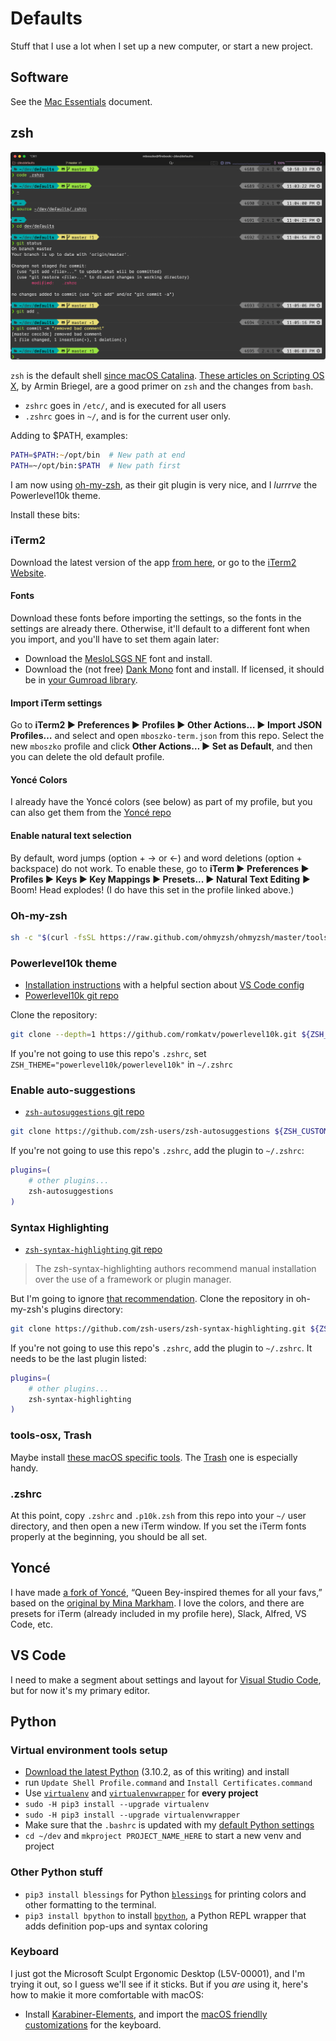# Defaults

Stuff that I use a lot when I set up a new computer, or start a new project.

## Software

See the [Mac Essentials](https://github.com/bobtiki/defaults/blob/master/mac_essentials.md) document.

## zsh

![customized zsh screenshot](media/zsh.png "customized zsh screenshot")

`zsh` is the default shell [since macOS Catalina](https://support.apple.com/en-us/HT208050). [These articles on Scripting OS X](https://scriptingosx.com/2019/06/moving-to-zsh/), by Armin Briegel, are a good primer on `zsh` and the changes from `bash`.

- `zshrc` goes in `/etc/`, and is executed for all users
- `.zshrc` goes in `~/`, and is for the current user only.

Adding to $PATH, examples:

```zsh
PATH=$PATH:~/opt/bin  # New path at end
PATH=~/opt/bin:$PATH  # New path first
```

I am now using [oh-my-zsh](https://ohmyz.sh/), as their git plugin is very nice, and I *lurrrve* the Powerlevel10k theme.

Install these bits:

### iTerm2

Download the latest version of the app [from here](https://iterm2.com/downloads/stable/latest), or go to the [iTerm2 Website](https://iterm2.com).

#### Fonts

Download these fonts before importing the settings, so the fonts in the settings are already there. Otherwise, it'll default to a different font when you import, and you'll have to set them again later:

- Download the [MesloLSGS NF](https://github.com/romkatv/powerlevel10k#fonts) font and install.
- Download the (not free) [Dank Mono](https://philpl.gumroad.com/l/dank-mono) font and install. If licensed, it should be in [your Gumroad library](https://app.gumroad.com/library).

#### Import iTerm settings

Go to **iTerm2 ▶︎ Preferences ▶︎ Profiles ▶︎ Other Actions… ▶︎ Import JSON Profiles…** and select and open  `mboszko-term.json` from this repo. Select the new `mboszko` profile and click **Other Actions… ▶︎ Set as Default**, and then you can delete the old default profile.

#### Yoncé Colors

I already have the Yoncé colors (see below) as part of my profile, but you can also get them from the [Yoncé repo](https://github.com/swizzlevixen/yonce)

#### Enable natural text selection

By default, word jumps (option + → or ←) and word deletions (option + backspace) do not work. To enable these, go to **iTerm ▶︎ Preferences ▶︎ Profiles ▶︎ Keys ▶︎ Key Mappings ▶︎ Presets... ▶︎ Natural Text Editing** ▶︎ Boom! Head explodes! (I do have this set in the profile linked above.)

### Oh-my-zsh

```sh
sh -c "$(curl -fsSL https://raw.github.com/ohmyzsh/ohmyzsh/master/tools/install.sh)"
```

### Powerlevel10k theme

- [Installation instructions](https://gist.github.com/kevin-smets/8568070) with a helpful section about [VS Code config](https://gist.github.com/kevin-smets/8568070#visual-studio-code-config)
- [Powerlevel10k git repo](https://github.com/romkatv/powerlevel10k)

Clone the repository:

```zsh
git clone --depth=1 https://github.com/romkatv/powerlevel10k.git ${ZSH_CUSTOM:-$HOME/.oh-my-zsh/custom}/themes/powerlevel10k
```

If you're not going to use this repo's `.zshrc`, set `ZSH_THEME="powerlevel10k/powerlevel10k"` in `~/.zshrc`

### Enable auto-suggestions

- [`zsh-autosuggestions` git repo](https://github.com/zsh-users/zsh-autosuggestions)

```zsh
git clone https://github.com/zsh-users/zsh-autosuggestions ${ZSH_CUSTOM:-~/.oh-my-zsh/custom}/plugins/zsh-autosuggestions
```

If you're not going to use this repo's `.zshrc`, add the plugin to `~/.zshrc`:

```zsh
plugins=( 
    # other plugins...
    zsh-autosuggestions
)
```

### Syntax Highlighting

- [`zsh-syntax-highlighting` git repo](https://github.com/zsh-users/zsh-syntax-highlighting)

> The zsh-syntax-highlighting authors recommend manual installation over the use of a framework or plugin manager.

But I'm going to ignore [that recommendation](https://github.com/zsh-users/zsh-syntax-highlighting/blob/master/INSTALL.md#with-a-plugin-manager). Clone the repository in oh-my-zsh's plugins directory:

```zsh
git clone https://github.com/zsh-users/zsh-syntax-highlighting.git ${ZSH_CUSTOM:-~/.oh-my-zsh/custom}/plugins/zsh-syntax-highlighting
```

If you're not going to use this repo's `.zshrc`, add the plugin to `~/.zshrc`. It needs to be the last plugin listed:

```zsh
plugins=( 
    # other plugins...
    zsh-syntax-highlighting
)
```

### tools-osx, Trash

Maybe install [these macOS specific tools](https://github.com/morgant/tools-osx). The [Trash](https://github.com/morgant/tools-osx#trash) one is especially handy.

### .zshrc

At this point, copy `.zshrc` and `.p10k.zsh` from this repo into your `~/` user directory, and then open a new iTerm window. If you set the iTerm fonts properly at the beginning, you should be all set.

## Yoncé

I have made [a fork of Yoncé](https://github.com/swizzlevixen/yonce), “Queen Bey-inspired themes for all your favs,” based on the [original by Mina Markham](https://yoncetheme.com/). I love the colors, and there are presets for iTerm (already included in my profile here), Slack, Alfred, VS Code, etc.

## VS Code

I need to make a segment about settings and layout for [Visual Studio Code](https://code.visualstudio.com), but for now it's my primary editor.

## Python

### Virtual environment tools setup

- [Download the latest Python](https://www.python.org/downloads/mac-osx/) (3.10.2, as of this writing) and install
- run `Update Shell Profile.command` and `Install Certificates.command`
- Use [`virtualenv`](https://pypi.org/project/virtualenv/) and [`virtualenvwrapper`](https://pypi.org/project/virtualenvwrapper/) for **every project**
- `sudo -H pip3 install --upgrade virtualenv`
- `sudo -H pip3 install --upgrade virtualenvwrapper`
- Make sure that the `.bashrc` is updated with my [default Python settings](https://github.com/bobtiki/defaults/blob/master/.bashrc)
- `cd ~/dev` and `mkproject PROJECT_NAME_HERE` to start a new venv and project

### Other Python stuff

- `pip3 install blessings` for Python [`blessings`](https://github.com/erikrose/blessings) for printing colors and other formatting to the terminal.
- `pip3 install bpython` to install [`bpython`](https://bpython-interpreter.org/), a Python REPL wrapper that adds definition pop-ups and syntax coloring
 
 ### Keyboard

 I just got the Microsoft Sculpt Ergonomic Desktop (L5V-00001), and I'm trying it out, so I guess we'll see if it sticks. But if you *are* using it, here's how to makie it more comfortable with macOS:

- Install [Karabiner-Elements](https://karabiner-elements.pqrs.org), and import the [macOS friendlly customizations](https://ke-complex-modifications.pqrs.org/#microsoft_sculpt_ergonomic_desktop) for the keyboard.